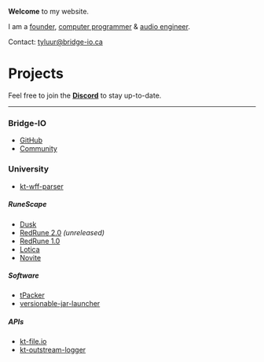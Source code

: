 **Welcome** to my website.

I am a [founder](#bridge-io), [computer programmer](https://github.com/tyluur) & [audio engineer](https://twitter.com/teamvoidinc).

Contact: [tyluur@bridge-io.ca](mailto:tyluur@bridge-io.ca)

# Projects

Feel free to join the **[Discord](https://discord.gg/3TP9yWnDnt)** to stay up-to-date.

---

### Bridge-IO

* [GitHub](https://github.com/company/bridge-io)
* [Community](https://discord.gg/3TP9yWnDnt)

### University

* [kt-wff-parser](https://github.com/Tyluur/kt-wff-parser)

##### RuneScape

* [Dusk](https://github.com/dusk-rs)
* [RedRune 2.0](https://github.com/Tyluur/RedRune-667) _(unreleased)_
* [RedRune 1.0](https://github.com/Tyluur/RedRune)
* [Lotica](https://github.com/Tyluur/Lotica)
* [Novite](https://github.com/Tyluur/Novite)

##### Software

* [tPacker](https://github.com/Tyluur/tPacker)
* [versionable-jar-launcher](https://github.com/bridge-io/versionable-jar-launcher)

##### APIs

* [kt-file.io](https://github.com/Tyluur/kt-file.io)
* [kt-outstream-logger](https://github.com/Tyluur/kt-outstream-logger)
